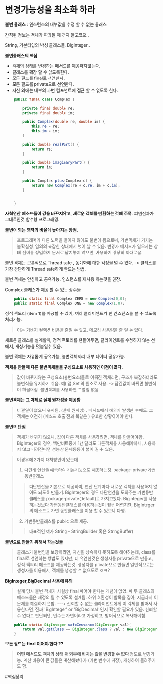 # 변경가능성을 최소화 하라

**불변 클래스** : 인스턴스의 내부값을 수정 할 수 없는 클래스

간직된 정보는 객체가 파괴될 때 까지 들고있으..

String, 기본타입의 박싱 클래스들, BigInteger..

**불변클래스의 핵심**
*	객체의 상태를 변경하는 메서드를 제공하지않는다.		
*	클래스를 확장 할 수 없도록한다.
*	모든 필드를 final로 선언한다.
*	모든 필드를 private으로 선언한다.
*	자신 외에는 내부의 가변 컴포넌트에 접근 할 수 없도록 한다.
	

 
```java
	public final class Complex {

		private final double re;
		private final double im;
	
		public Complex(double re, double im) {
			this.re = re;
			this.im = im;
		}
	
		public double realPart() {
			return re;
		}
	
		public double imaginaryPart() {
			return im;
		}
	
		public Complex plus(Complex c) {
			return new Complex(re + c.re, im + c.im);
		}
		
		
	}
```

**사칙연산 메소드들이 값을 바꾸지않고, 새로운 객체를 반환하는 것에 주목.** 
 피연산자가 그대로인것 함수형 프로그래밍.

	
**불변이 되는 영역의 비율이 높아지는 장점.** 
> 프로그래머가 다른 노력을 들이지 않아도 불변이 됨으로써, 가변객체가 가지는 불확실성, 임의의 복잡한 상태에서 벗어 날 수 있음.
> 변경자 메서드가 일으키는 상태 전이를 정밀하게 문서로 남겨놓지 않으면, 사용하기 굉장히 까다로움.

	
불변 객체는 근본적으로 Thread safe , 동기화에 대한 걱정을 덜 수 있다. -> 클래스를 가장 간단하게 Thread safe하게 만드는 방법.

불변 객체는 안심하고 공유가능. 인스턴스를 재사용 하는것을 권장.


Complex 클래스가 제공 할 수 있는 상수들


```java
	public static final Complex ZERO = new Complex(0,0);
	public static final Complex ONE = new Complex(1,0);
```


정적 팩토리 (item 1)를 제공할 수 있어, 여러 클라이언트가 한 인스턴스를 볼 수 있도록 처리가능.
> 이는 가비지 컬렉션 비용을 줄일 수 있고, 메모리 사용량을 줄 일 수 있다.

새로운 클래스를 설계할때, 정적 팩토리를 만들어두면, 클라이언트를 수정하지 않는 선에서, 캐싱기능을 덧붙일수 있음.

불변 객체는 자유롭게 공유가능, 불변객체끼리 내부 데이터 공유가능.


**객체를 만들때 다른 불변객체들을 구성요소로 사용하면 이점이 많다.**
> 값이 바뀌지않는 구성요소(불변요소)들로 이뤄진 객체라면, 구조가 복잡하더라도 불변식을 유지하기 쉬움.
> 예) 맵,Set 의 원소로 사용. -> 담긴값이 바뀌면 불변식이 허물어짐. 불변객체를 사용하면 그럴일 없음.

 
**불변객체는 그 자체로 실패 원자성을 제공함**
> 바뀔일이 없으니 유지됨.
> (실패 원자성) :  메서드에서 예외가 발생한 후에도, 그 객체는 여전히 (메소드 호출 전과 똑같은 ) 유효한 상황이어야 한다.

	
 
**불변의 단점**
> 객체가 바뀌지 않으니, 값이 다른 객체를 사용하려면, 객체를 만들어야함.
> BigInteger의 경우, 백만비트중에 1만 달라도 다른객체를 사용해야하니, 사용하지 않고 버려진다면 성능상 문제등등이 붉어 질 수 있음.

> 이경우에 2가지 대처방안이 있는데
> 1. 다단계 연산을 예측하여 기본기능으로 제공하는것. package-private 가변동반클래스
>> 다단연산을 기본으로 제공하여, 연산 단계마다 새로운 객체를 사용하지 않아도 되도록 만들기.
>> BigInteger의 경우 다단연산을 도와주는 가변동반 클래스를 package-private(default)로 가지고있다.
>> BigInteger를 사용하는것보다 가변동반클래스를 이용하는것이 훨씬 어렵지만, BigInteger의 메소드로 가변 동반클래스를 이용 할 수 있으니 다행.

> 2. 가변동반클래스를 public 으로 제공.
>> 대표적인 예가 String - StringBuilder(혹은 StringBuffer)


**불변으로 만들기 위해서 하는것들**
> 클래스가 불변임을 보장하려면, 자신을 상속하지 못하도록 해야하는데, 
> class를 final로 선언하는 방법도 있지만, 더 유연한것은 생성자를 private으로 만들고, 정적 팩터리 메소드를 제공하는것.
> 생성자를 private으로 만들면 일반적으로는 생성자를 이용해서, 객체를 생성할 수 없으모로 ㅇㅋ?
 
**BigInteger,BigDecimal 사용에 유의**
> 설계 당시 불변 객체가 사실상 final 이어야 한다는 개념이 없었.
> 이 두 클래스의 메소드들은 재정의 될 수 있도록 설계됨.
> 하위 호환성이 발목을 잡아, 지금까지 이문제를 해결하지 못함.
> ---> 신뢰할 수 없는 클라이언트에게 이 객체를 받아서 사용한다면, 진짜 'BigInteger' or 'BigDecimal' 인지 확인할 필요가 있음.
> 신뢰할 수 없다고 판단되면, 인수는 가변이라고 가정하고, 방어적으로 복사해야함.

```java
	public static BigInteger safeInstance(BigInteger val){
		return val.getClass == BigInteger.class ? val : new BigInteger(val.toByteArray());
	}
```

**모든 필드는 final 이어야 한다 ??**
> **어떤 메서드도 객체의 상태 중 외부에 비치는 값을 변경할 수 없다**
> 정도로 변경가능.
> 계산 비용이 큰 값들은 계산해놨다가 (가변 변수에 저장), 캐싱하여 돌려주기도 함.


 
#핵심정리





